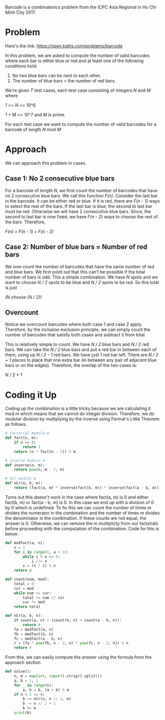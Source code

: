 Barcode is a combinatorics problem from the ICPC Asia Regional in Ho Chi Minh City 2017. 

# Problem

Here's the link:
https://open.kattis.com/problems/barcode

In this problem, we are asked to compute the number of valid barcodes where each bar
is either blue or red and at least one of the following conditions hold.

1. No two blue bars can be next to each other.
2. The number of blue bars = the number of red bars.

We're given *T* test cases, each test case consisting of integers *N* and *M* where

*1 <= N <= 10^6*

*1 < M <= 10^7* and *M* is prime.

For each test case we want to compute the number of valid barcodes for a barcode of
length *N* mod *M*

# Approach

We can approach this problem in cases.

## Case 1: No 2 consecutive blue bars

For a barcode of length *N*, we first count the number of barcodes that have no
2 consecutive blue bars. We call this function *F(n)*. Consider the last bar in the
barcode. It can be either red or blue. If it is red, there are *F(n - 1)* ways to
select the rest of the bars. If the last bar is blue, the second to last bar must be
red. Otherwise we will have 2 consecutive blue bars. Since, the second to last bar
is now fixed, we have *F(n - 2)* ways to choose the rest of the bars. Therefore,

*F(n) = F(n - 1) + F(n - 2)*

## Case 2: Number of blue bars = Number of red bars

We now count the number of barcodes that have the same number of red and blue bars.
We first point out that this can't be possible if the total number of bars is odd.
This a simple combination. We have *N* spots and we want to choose *N / 2* spots to
be blue and *N / 2* spots to be red. So this total is just

*(N choose (N / 2))*

## Overcount

Notice we overcount barcodes where both case 1 and case 2 apply. Therefore, by the
inclusion exclusion principle, we can simply count the number of barcodes that
satisfy both cases and subtract it from total.

This is relatively simple to count. We have *N / 2* blue bars and *N / 2* red bars.
We can take the *N / 2* blue bars and put a red bar in between each of them, using
up *N / 2 - 1* red bars. We have just *1* red bar left. There are *N / 2 + 1* places
to place that one extra bar (in between any pair of adjacent blue bars or on the
edges). Therefore, the overlap of the two cases is:

*N / 2 + 1*

# Coding it Up

Coding up the combination is a little tricky because we are calculating it mod *m*
which means that we cannot do integer division. Therefore, we do modular division by
multiplying by the inverse using Fermat's Little Theorem as follows.

```python
# factorial modulo m
def fact(n, m):
    if n == 0:
        return 1
    return (n * fact(n - 1)) % m

# inverse modulo m
def inverse(n, m):
    return pow(n, m - 2, m)

# nCr modulo m
def nCr(a, b, m):
    return (fact(a, m) * inverse(fact(b, m)) * inverse(fact(a - b, m))) % m
```

Turns out this doesn't work in the case where fact(a, m) is 0 and either fact(b, m) or
fact(a - b, m) is 0. In this case we end up with a division of 0 by 0 which is undefined.
To fix this we can count the number of times *m* divides the numerator in the combination
and the number of times *m* divides the denominator in the combination. If these counts
are not equal, the answer is 0. Otherwise, we can remove the *m* multiplicty from our
factorials before proceeding with the computation of the combination. Code for this is
below:

```python
def modfact(a, n):
    x = 1
    for i in range(1, a + 1):
        while i % n == 0:
            i //= n
        x = (x * i) % n
    return x

def count(num, mod):
    total = 0
    cur = mod
    while num >= cur:
        total += num // cur
        cur *= mod
    return total

def nCr(a, b, n):
    if count(a, n) > (count(b, n) + count(a - b, n)):
        return 0
    fa = modfact(a, n)
    fb = modfact(b, n)
    fc = modfact(a - b, n)
    r = (fa * pow(fb, n - 2, n) * pow(fc, n - 2, n)) % n
    return r
```

From this, we can easily compute the answer using the formula from the approach section.

```python
def solve():
    n, m = map(int, input().strip().split())
    a, b = 1, 1
    for _ in range(n):
        a, b = b, (a + b) % m
    if n % 2 == 0:
        b += nCr(n, n // 2, m)
        b -= n // 2 + 1
        b %= m
    print(b)
```
